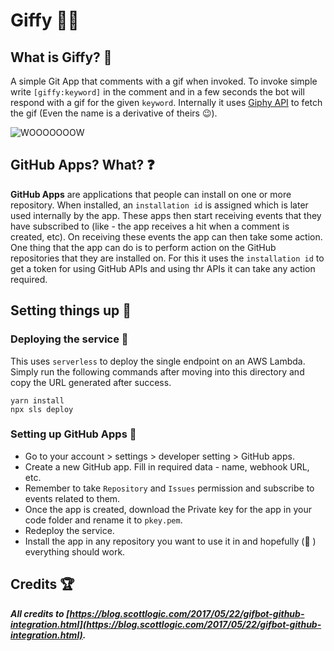 # Giffy 🧙‍♂️
## What is Giffy? 🤔
A simple Git App that comments with a gif when invoked. To invoke simple write `[giffy:keyword]` in the comment and in a few seconds the bot will respond with a gif for the given `keyword`. Internally it uses [Giphy API](https://developers.giphy.com/docs/api/endpoint) to fetch the gif (Even the name is a derivative of theirs 😉). 

![WOOOOOOOW](https://media.giphy.com/media/26ufdipQqU2lhNA4g/source.gif)

## GitHub Apps? What? ❓
**GitHub Apps** are applications that people can install on one or more repository. When installed, an `installation id` is assigned which is later used internally by the app. These apps then start receiving events that they have subscribed to (like - the app receives a hit when a comment is created, etc). On receiving these events the app can then take some action. One thing that the app can do is to perform action on the GitHub repositories that they are installed on. For this it uses the `installation id` to get a token for using GitHub APIs and using thr APIs it can take any action required.

## Setting things up 🔩
### Deploying the service 🚀
This uses `serverless` to deploy the single endpoint on an AWS Lambda. Simply run the following commands after moving into this directory and copy the URL generated after success.
```
yarn install
npx sls deploy
```

### Setting up GitHub Apps 🚀
- Go to your account > settings > developer setting > GitHub apps.
- Create a new GitHub app. Fill in required data - name, webhook URL, etc.
- Remember to take `Repository` and `Issues` permission and subscribe to events related to them.
- Once the app is created, download the Private key for the app in your code folder and rename it to `pkey.pem`.
- Redeploy the service.
- Install the app in any repository you want to use it in and hopefully (🤞 ) everything should work.

## Credits 🏆
***All credits to [https://blog.scottlogic.com/2017/05/22/gifbot-github-integration.html](https://blog.scottlogic.com/2017/05/22/gifbot-github-integration.html).***
